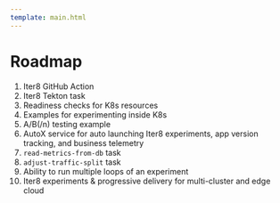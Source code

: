```yaml
---
template: main.html
---
```


# Roadmap

1. Iter8 GitHub Action
2. Iter8 Tekton task
3. Readiness checks for K8s resources
4. Examples for experimenting inside K8s
5. A/B(/n) testing example
6. AutoX service for auto launching Iter8 experiments, app version tracking, and business telemetry
7. `read-metrics-from-db` task
8. `adjust-traffic-split` task
9. Ability to run multiple loops of an experiment
10. Iter8 experiments & progressive delivery for multi-cluster and edge cloud
